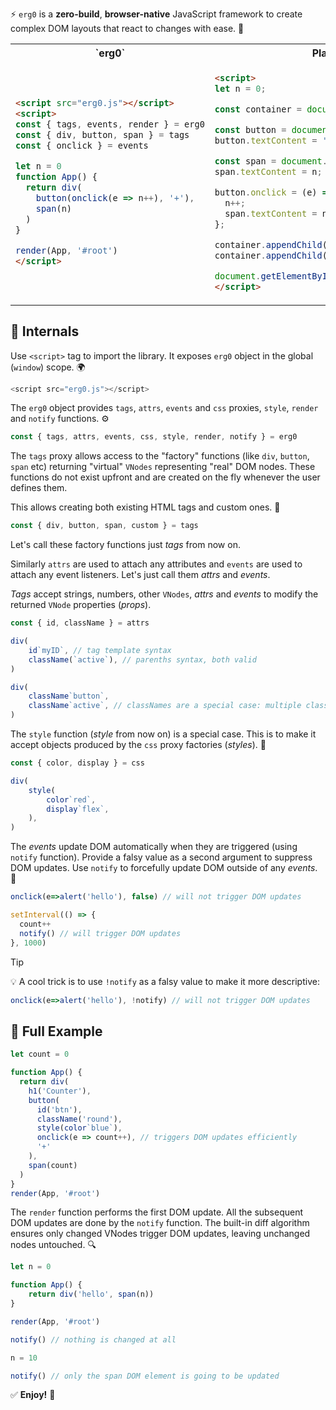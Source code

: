 ﻿⚡ `erg0` is a **zero-build**, **browser-native** JavaScript framework to create complex DOM layouts that react to changes with ease. 🧠

<table>
<tr><th>`erg0`</th><th>Plain Browser API</th></tr>
<tr><td>

```html
<script src="erg0.js"></script>
<script>
const { tags, events, render } = erg0
const { div, button, span } = tags
const { onclick } = events

let n = 0
function App() {
  return div(
    button(onclick(e => n++), '+'),
    span(n)
  )
}

render(App, '#root')
</script>
```

</td><td>

```html
<script>
let n = 0;

const container = document.createElement('div');

const button = document.createElement('button');
button.textContent = '+';

const span = document.createElement('span');
span.textContent = n;

button.onclick = (e) => {
  n++;
  span.textContent = n;
};

container.appendChild(button);
container.appendChild(span);

document.getElementById('root').appendChild(container);
</script>
```

</td></tr>
</table>

## 🧩 Internals

Use `<script>` tag to import the library. It exposes `erg0` object in the global (`window`) scope. 🌍

```js
<script src="erg0.js"></script>
```

The `erg0` object provides `tags`, `attrs`, `events` and `css` proxies, `style`, `render` and `notify` functions. ⚙️

```js
const { tags, attrs, events, css, style, render, notify } = erg0
```

The `tags` proxy allows access to the "factory" functions (like `div`, `button`, `span` etc) returning "virtual" `VNodes` representing "real" DOM nodes. These functions do not exist upfront and are created on the fly whenever the user defines them.

This allows creating both existing HTML tags and custom ones. 🧱

```js
const { div, button, span, custom } = tags
```

Let's call these factory functions just *tags* from now on.

Similarly `attrs` are used to attach any attributes and `events` are used to attach any event listeners. Let's just call them *attrs* and *events*.

*Tags* accept strings, numbers, other `VNodes`, *attrs* and *events* to modify the returned `VNode` properties (*props*).

```js
const { id, className } = attrs

div(
    id`myID`, // tag template syntax
    className(`active`), // parenths syntax, both valid
)

div(
    className`button`,
    className`active`, // classNames are a special case: multiple classNames are concatenated
)
```

The `style` function (*style* from now on) is a special case. This is to make it accept objects produced by the `css` proxy factories (*styles*). 🎨

```js
const { color, display } = css

div(
    style(
        color`red`,
        display`flex`,
    ),
)
```

The *events* update DOM automatically when they are triggered (using `notify` function). Provide a falsy value as a second argument to suppress DOM updates. Use `notify` to forcefully update DOM outside of any *events*. 🔁

```js
onclick(e=>alert('hello'), false) // will not trigger DOM updates

setInterval(() => {
  count++
  notify() // will trigger DOM updates
}, 1000)
```

> [!TIP]
> 💡 A cool trick is to use `!notify` as a falsy value to make it more descriptive:

```js
onclick(e=>alert('hello'), !notify) // will not trigger DOM updates
```

## 🧠 Full Example

```js
let count = 0

function App() {
  return div(
    h1('Counter'),
    button(
      id('btn'),
      className('round'),
      style(color`blue`),
      onclick(e => count++), // triggers DOM updates efficiently
      '+'
    ),
    span(count)
  )
}
render(App, '#root')
```

The `render` function performs the first DOM update. All the subsequent DOM updates are done by the `notify` function. The built-in diff algorithm ensures only changed VNodes trigger DOM updates, leaving unchanged nodes untouched. 🔍

```js
let n = 0

function App() {
    return div('hello', span(n))
}

render(App, '#root')

notify() // nothing is changed at all

n = 10

notify() // only the span DOM element is going to be updated
```

✅ **Enjoy!** 🚀